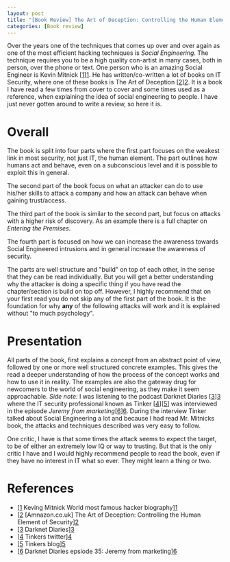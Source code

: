 ```yaml
---
layout: post
title: "[Book Review] The Art of Deception: Controlling the Human Element of Security by Kevin Mitnick"
categories: [Book review]
---
```


Over the years one of the techniques that comes up over and over again
as one of the most efficient hacking techniques is _Social
Engineering_.  The technique requires you to be a high quality
con-artist in many cases, both in person, over the phone or text. One
person who is an amazing Social Engineer is Kevin Mitnick [[1]][1]. He
has written/co-written a lot of books on IT Security, where one of
these books is The Art of Deception [[2]][2]. It is a book I have read
a few times from cover to cover and some times used as a reference,
when explaining the idea of social engineering to people. I have just
never gotten around to write a review, so here it is.

# Overall

The book is split into four parts where the first part focuses on the
weakest link in most security, not just IT, the human element. The
part outlines how humans act and behave, even on a subconscious level
and it is possible to exploit this in general. 

The second part of the book focus on what an attacker can do to use
his/her skills to attack a company and how an attack can behave when
gaining trust/access. 

The third part of the book is similar to the second part, but focus on
attacks with a higher risk of discovery. As an example there is a full
chapter on _Entering the Premises_. 

The fourth part is focused on how we can increase the awareness
towards Social Engineered intrusions and in general increase the
awareness of security.

The parts are well structure and "build" on top of each other, in the
sense that they can be read individually. But you will get a better
understanding why the attacker is doing a specific thing if you have
read the chapter/section is build on top off. However, I highly
recommend that on your first read you do not skip any of the first
part of the book. It is the foundation for why __any__ of the
following attacks will work and it is explained without "to much
psychology".

# Presentation

All parts of the book, first explains a concept from an abstract point
of view, followed by one or more well structured concrete
examples. This gives the read a deeper understanding of how the
process of the concept works and how to use it in reality. The
examples are also the gateway drug for newcomers to the world of
social engineering, as they make it seem approachable. _Side note:_ I
was listening to the podcast Darknet Diaries [[3]][3] where the IT
security professional known as Tinker [[4]][[5]] was interviewed in
the episode _Jeremy from marketing_[[6]][6]. During the interview
Tinker talked about Social Engineering a lot and because I had read
Mr. Mitnicks book, the attacks and techniques described was very easy
to follow.

One critic, I have is that some times the attack seems to expect the
target, to be of either an extremely low IQ or way to trusting. But
that is the only critic I have and I would highly recommend people to
read the book, even if they have no interest in IT what so ever. They
might learn a thing or two.

# References

- [[1] Keving Mitnick World most famous hacker biography][1]
- [[2] [Amnazon.co.uk] The Art of Deception: Controlling the Human Element of Security][2]
- [[3] Darknet Diaries][3]
- [[4] Tinkers twitter][4]
- [[5] Tinkers blog][5]
- [[6] Darknet Diaries epsiode 35: Jeremy from marketing][6]

[1]: https://www.mitnicksecurity.com/about/kevin-mitnick-worlds-most-famous-hacker-biography 
[2]: https://www.amazon.co.uk/Art-Deception-Controlling-Element-Security/dp/076454280X
[3]: https://darknetdiaries.com/
[4]: https://twitter.com/TinkerSec
[5]: https://www.tinker.sh/
[6]: https://darknetdiaries.com/episode/36/
